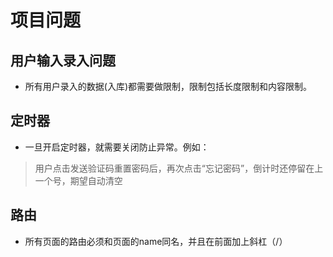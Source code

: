 # 项目问题

## 用户输入录入问题
- 所有用户录入的数据(入库)都需要做限制，限制包括长度限制和内容限制。

## 定时器
 - 一旦开启定时器，就需要关闭防止异常。例如：
 > 用户点击发送验证码重置密码后，再次点击“忘记密码”，倒计时还停留在上一个号，期望自动清空
 
## 路由
 - 所有页面的路由必须和页面的name同名，并且在前面加上斜杠（/）


